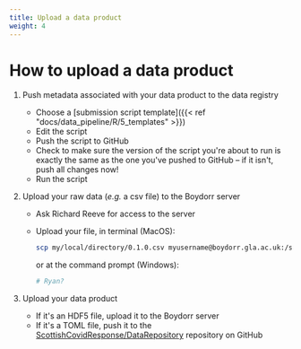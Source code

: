```yaml
---
title: Upload a data product
weight: 4
---
```


# How to upload a data product

1. Push metadata associated with your data product to the data registry
   * Choose a [submission script template]({{< ref "docs/data_pipeline/R/5_templates" >}})
   * Edit the script
   * Push the script to GitHub
   * Check to make sure the version of the script you're about to run is exactly the same as the one you've pushed to GitHub – if it isn't, push all changes now!
   * Run the script

2. Upload your raw data (*e.g.* a csv file) to the Boydorr server
   * Ask Richard Reeve for access to the server
   * Upload your file, in terminal (MacOS):

     ``` bash
     scp my/local/directory/0.1.0.csv myusername@boydorr.gla.ac.uk:/srv/ftp/scrc/[data_product_name]/0.1.0.csv
     ```

     or at the command prompt (Windows):
     ``` bash
     # Ryan?
     ```

3. Upload your data product
   * If it's an HDF5 file, upload it to the Boydorr server
   * If it's a TOML file, push it to the [ScottishCovidResponse/DataRepository](https://github.com/ScottishCovidResponse/DataRepository) repository on GitHub

